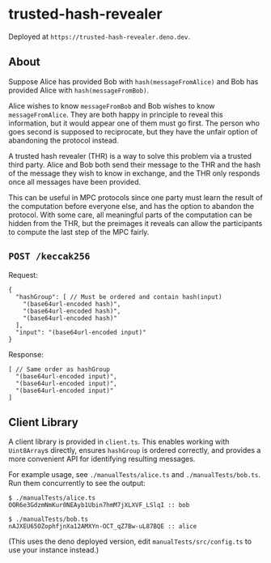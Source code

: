 # trusted-hash-revealer

Deployed at `https://trusted-hash-revealer.deno.dev`.

## About

Suppose Alice has provided Bob with `hash(messageFromAlice)` and Bob has
provided Alice with `hash(messageFromBob)`.

Alice wishes to know `messageFromBob` and Bob wishes to know `messageFromAlice`.
They are both happy in principle to reveal this information, but it would appear
one of them must go first. The person who goes second is supposed to
reciprocate, but they have the unfair option of abandoning the protocol instead.

A trusted hash revealer (THR) is a way to solve this problem via a trusted third
party. Alice and Bob both send their message to the THR and the hash of the
message they wish to know in exchange, and the THR only responds once all
messages have been provided.

This can be useful in MPC protocols since one party must learn the result of the
computation before everyone else, and has the option to abandon the protocol.
With some care, all meaningful parts of the computation can be hidden from the
THR, but the preimages it reveals can allow the participants to compute the last
step of the MPC fairly.

## `POST /keccak256`

Request:

```jsonc
{
  "hashGroup": [ // Must be ordered and contain hash(input)
    "(base64url-encoded hash)",
    "(base64url-encoded hash)",
    "(base64url-encoded hash)"
  ],
  "input": "(base64url-encoded input)"
}
```

Response:

```jsonc
[ // Same order as hashGroup
  "(base64url-encoded input)",
  "(base64url-encoded input)",
  "(base64url-encoded input)"
]
```

## Client Library

A client library is provided in `client.ts`. This enables working with
`Uint8Array`s directly, ensures `hashGroup` is ordered correctly, and provides a
more convenient API for identifying resulting messages.

For example usage, see `./manualTests/alice.ts` and `./manualTests/bob.ts`. Run
them concurrently to see the output:

```
$ ./manualTests/alice.ts
OOR6e3GdzmNmKur0NEAyb1Ubin7hmM7jXLXVF_LSlqI :: bob
```

```
$ ./manualTests/bob.ts  
nAJXEU65OZophfjnXa12AMXYn-OCT_qZ7Bw-uL87BQE :: alice
```

(This uses the deno deployed version, edit `manualTests/src/config.ts` to use
your instance instead.)
